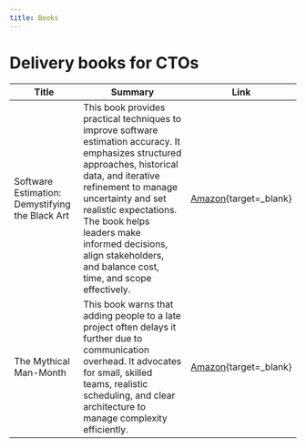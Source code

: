 ```yaml
---
title: Books
---
```


# Delivery books for CTOs

| Title                                           | Summary                                                                                                                                                                                                                                                                                                                                  | Link                                                                                                                                                 |
| ----------------------------------------------- | ---------------------------------------------------------------------------------------------------------------------------------------------------------------------------------------------------------------------------------------------------------------------------------------------------------------------------------------- | ---------------------------------------------------------------------------------------------------------------------------------------------------- |
| Software Estimation: Demystifying the Black Art | This book provides practical techniques to improve software estimation accuracy. It emphasizes structured approaches, historical data, and iterative refinement to manage uncertainty and set realistic expectations. The book helps leaders make informed decisions, align stakeholders, and balance cost, time, and scope effectively. | [Amazon](https://www.amazon.co.uk/Software-Estimation-Demystifying-Black-Art/dp/0735605351/ref=nosim?tag=ctoframework0e-21){target=\_blank}          |
| The Mythical Man-Month                          | This book warns that adding people to a late project often delays it further due to communication overhead. It advocates for small, skilled teams, realistic scheduling, and clear architecture to manage complexity efficiently.                                                                                                        | [Amazon](https://www.amazon.co.uk/Mythical-Man-Month-Software-Engineering-Anniversary/dp/0201835959/ref=nosim?tag=ctoframework0e-21){target=\_blank} |
